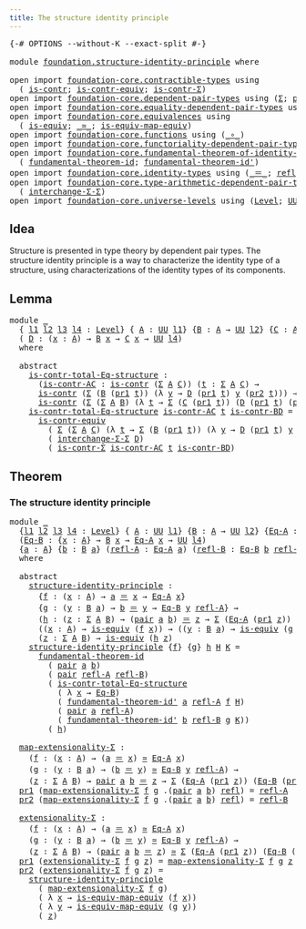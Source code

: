 ```yaml
---
title: The structure identity principle
---
```


<pre class="Agda"><a id="58" class="Symbol">{-#</a> <a id="62" class="Keyword">OPTIONS</a> <a id="70" class="Pragma">--without-K</a> <a id="82" class="Pragma">--exact-split</a> <a id="96" class="Symbol">#-}</a>

<a id="101" class="Keyword">module</a> <a id="108" href="foundation.structure-identity-principle.html" class="Module">foundation.structure-identity-principle</a> <a id="148" class="Keyword">where</a>

<a id="155" class="Keyword">open</a> <a id="160" class="Keyword">import</a> <a id="167" href="foundation-core.contractible-types.html" class="Module">foundation-core.contractible-types</a> <a id="202" class="Keyword">using</a>
  <a id="210" class="Symbol">(</a> <a id="212" href="foundation-core.contractible-types.html#1006" class="Function">is-contr</a><a id="220" class="Symbol">;</a> <a id="222" href="foundation-core.contractible-types.html#3304" class="Function">is-contr-equiv</a><a id="236" class="Symbol">;</a> <a id="238" href="foundation-core.contractible-types.html#6259" class="Function">is-contr-Σ</a><a id="248" class="Symbol">)</a>
<a id="250" class="Keyword">open</a> <a id="255" class="Keyword">import</a> <a id="262" href="foundation-core.dependent-pair-types.html" class="Module">foundation-core.dependent-pair-types</a> <a id="299" class="Keyword">using</a> <a id="305" class="Symbol">(</a><a id="306" href="foundation-core.dependent-pair-types.html#515" class="Record">Σ</a><a id="307" class="Symbol">;</a> <a id="309" href="foundation-core.dependent-pair-types.html#588" class="InductiveConstructor">pair</a><a id="313" class="Symbol">;</a> <a id="315" href="foundation-core.dependent-pair-types.html#605" class="Field">pr1</a><a id="318" class="Symbol">;</a> <a id="320" href="foundation-core.dependent-pair-types.html#617" class="Field">pr2</a><a id="323" class="Symbol">)</a>
<a id="325" class="Keyword">open</a> <a id="330" class="Keyword">import</a> <a id="337" href="foundation-core.equality-dependent-pair-types.html" class="Module">foundation-core.equality-dependent-pair-types</a> <a id="383" class="Keyword">using</a> <a id="389" class="Symbol">(</a><a id="390" href="foundation-core.equality-dependent-pair-types.html#1195" class="Function">pair-eq-Σ</a><a id="399" class="Symbol">)</a>
<a id="401" class="Keyword">open</a> <a id="406" class="Keyword">import</a> <a id="413" href="foundation-core.equivalences.html" class="Module">foundation-core.equivalences</a> <a id="442" class="Keyword">using</a>
  <a id="450" class="Symbol">(</a> <a id="452" href="foundation-core.equivalences.html#1556" class="Function">is-equiv</a><a id="460" class="Symbol">;</a> <a id="462" href="foundation-core.equivalences.html#1621" class="Function Operator">_≃_</a><a id="465" class="Symbol">;</a> <a id="467" href="foundation-core.equivalences.html#1876" class="Function">is-equiv-map-equiv</a><a id="485" class="Symbol">)</a>
<a id="487" class="Keyword">open</a> <a id="492" class="Keyword">import</a> <a id="499" href="foundation-core.functions.html" class="Module">foundation-core.functions</a> <a id="525" class="Keyword">using</a> <a id="531" class="Symbol">(</a><a id="532" href="foundation-core.functions.html#420" class="Function Operator">_∘_</a><a id="535" class="Symbol">)</a>
<a id="537" class="Keyword">open</a> <a id="542" class="Keyword">import</a> <a id="549" href="foundation-core.functoriality-dependent-pair-types.html" class="Module">foundation-core.functoriality-dependent-pair-types</a> <a id="600" class="Keyword">using</a> <a id="606" class="Symbol">(</a><a id="607" href="foundation-core.functoriality-dependent-pair-types.html#2447" class="Function">map-Σ</a><a id="612" class="Symbol">)</a>
<a id="614" class="Keyword">open</a> <a id="619" class="Keyword">import</a> <a id="626" href="foundation-core.fundamental-theorem-of-identity-types.html" class="Module">foundation-core.fundamental-theorem-of-identity-types</a> <a id="680" class="Keyword">using</a>
  <a id="688" class="Symbol">(</a> <a id="690" href="foundation-core.fundamental-theorem-of-identity-types.html#1904" class="Function">fundamental-theorem-id</a><a id="712" class="Symbol">;</a> <a id="714" href="foundation-core.fundamental-theorem-of-identity-types.html#2175" class="Function">fundamental-theorem-id&#39;</a><a id="737" class="Symbol">)</a>
<a id="739" class="Keyword">open</a> <a id="744" class="Keyword">import</a> <a id="751" href="foundation-core.identity-types.html" class="Module">foundation-core.identity-types</a> <a id="782" class="Keyword">using</a> <a id="788" class="Symbol">(</a><a id="789" href="foundation-core.identity-types.html#1865" class="Function Operator">_＝_</a><a id="792" class="Symbol">;</a> <a id="794" href="foundation-core.identity-types.html#1820" class="InductiveConstructor">refl</a><a id="798" class="Symbol">;</a> <a id="800" href="foundation-core.identity-types.html#5702" class="Function">tr</a><a id="802" class="Symbol">)</a>
<a id="804" class="Keyword">open</a> <a id="809" class="Keyword">import</a> <a id="816" href="foundation-core.type-arithmetic-dependent-pair-types.html" class="Module">foundation-core.type-arithmetic-dependent-pair-types</a> <a id="869" class="Keyword">using</a>
  <a id="877" class="Symbol">(</a> <a id="879" href="foundation-core.type-arithmetic-dependent-pair-types.html#8860" class="Function">interchange-Σ-Σ</a><a id="894" class="Symbol">)</a>
<a id="896" class="Keyword">open</a> <a id="901" class="Keyword">import</a> <a id="908" href="foundation-core.universe-levels.html" class="Module">foundation-core.universe-levels</a> <a id="940" class="Keyword">using</a> <a id="946" class="Symbol">(</a><a id="947" href="Agda.Primitive.html#597" class="Postulate">Level</a><a id="952" class="Symbol">;</a> <a id="954" href="foundation-core.universe-levels.html#235" class="Primitive">UU</a><a id="956" class="Symbol">)</a>
</pre>
## Idea

Structure is presented in type theory by dependent pair types. The structure identity principle is a way to characterize the identity type of a structure, using characterizations of the identity types of its components.

## Lemma

<pre class="Agda"><a id="1211" class="Keyword">module</a> <a id="1218" href="foundation.structure-identity-principle.html#1218" class="Module">_</a>
  <a id="1222" class="Symbol">{</a> <a id="1224" href="foundation.structure-identity-principle.html#1224" class="Bound">l1</a> <a id="1227" href="foundation.structure-identity-principle.html#1227" class="Bound">l2</a> <a id="1230" href="foundation.structure-identity-principle.html#1230" class="Bound">l3</a> <a id="1233" href="foundation.structure-identity-principle.html#1233" class="Bound">l4</a> <a id="1236" class="Symbol">:</a> <a id="1238" href="Agda.Primitive.html#597" class="Postulate">Level</a><a id="1243" class="Symbol">}</a> <a id="1245" class="Symbol">{</a> <a id="1247" href="foundation.structure-identity-principle.html#1247" class="Bound">A</a> <a id="1249" class="Symbol">:</a> <a id="1251" href="foundation-core.universe-levels.html#235" class="Primitive">UU</a> <a id="1254" href="foundation.structure-identity-principle.html#1224" class="Bound">l1</a><a id="1256" class="Symbol">}</a> <a id="1258" class="Symbol">{</a><a id="1259" href="foundation.structure-identity-principle.html#1259" class="Bound">B</a> <a id="1261" class="Symbol">:</a> <a id="1263" href="foundation.structure-identity-principle.html#1247" class="Bound">A</a> <a id="1265" class="Symbol">→</a> <a id="1267" href="foundation-core.universe-levels.html#235" class="Primitive">UU</a> <a id="1270" href="foundation.structure-identity-principle.html#1227" class="Bound">l2</a><a id="1272" class="Symbol">}</a> <a id="1274" class="Symbol">{</a><a id="1275" href="foundation.structure-identity-principle.html#1275" class="Bound">C</a> <a id="1277" class="Symbol">:</a> <a id="1279" href="foundation.structure-identity-principle.html#1247" class="Bound">A</a> <a id="1281" class="Symbol">→</a> <a id="1283" href="foundation-core.universe-levels.html#235" class="Primitive">UU</a> <a id="1286" href="foundation.structure-identity-principle.html#1230" class="Bound">l3</a><a id="1288" class="Symbol">}</a>
  <a id="1292" class="Symbol">(</a> <a id="1294" href="foundation.structure-identity-principle.html#1294" class="Bound">D</a> <a id="1296" class="Symbol">:</a> <a id="1298" class="Symbol">(</a><a id="1299" href="foundation.structure-identity-principle.html#1299" class="Bound">x</a> <a id="1301" class="Symbol">:</a> <a id="1303" href="foundation.structure-identity-principle.html#1247" class="Bound">A</a><a id="1304" class="Symbol">)</a> <a id="1306" class="Symbol">→</a> <a id="1308" href="foundation.structure-identity-principle.html#1259" class="Bound">B</a> <a id="1310" href="foundation.structure-identity-principle.html#1299" class="Bound">x</a> <a id="1312" class="Symbol">→</a> <a id="1314" href="foundation.structure-identity-principle.html#1275" class="Bound">C</a> <a id="1316" href="foundation.structure-identity-principle.html#1299" class="Bound">x</a> <a id="1318" class="Symbol">→</a> <a id="1320" href="foundation-core.universe-levels.html#235" class="Primitive">UU</a> <a id="1323" href="foundation.structure-identity-principle.html#1233" class="Bound">l4</a><a id="1325" class="Symbol">)</a>
  <a id="1329" class="Keyword">where</a>
    
  <a id="1342" class="Keyword">abstract</a>
    <a id="1355" href="foundation.structure-identity-principle.html#1355" class="Function">is-contr-total-Eq-structure</a> <a id="1383" class="Symbol">:</a>
      <a id="1391" class="Symbol">(</a><a id="1392" href="foundation.structure-identity-principle.html#1392" class="Bound">is-contr-AC</a> <a id="1404" class="Symbol">:</a> <a id="1406" href="foundation-core.contractible-types.html#1006" class="Function">is-contr</a> <a id="1415" class="Symbol">(</a><a id="1416" href="foundation-core.dependent-pair-types.html#515" class="Record">Σ</a> <a id="1418" href="foundation.structure-identity-principle.html#1247" class="Bound">A</a> <a id="1420" href="foundation.structure-identity-principle.html#1275" class="Bound">C</a><a id="1421" class="Symbol">))</a> <a id="1424" class="Symbol">(</a><a id="1425" href="foundation.structure-identity-principle.html#1425" class="Bound">t</a> <a id="1427" class="Symbol">:</a> <a id="1429" href="foundation-core.dependent-pair-types.html#515" class="Record">Σ</a> <a id="1431" href="foundation.structure-identity-principle.html#1247" class="Bound">A</a> <a id="1433" href="foundation.structure-identity-principle.html#1275" class="Bound">C</a><a id="1434" class="Symbol">)</a> <a id="1436" class="Symbol">→</a>
      <a id="1444" href="foundation-core.contractible-types.html#1006" class="Function">is-contr</a> <a id="1453" class="Symbol">(</a><a id="1454" href="foundation-core.dependent-pair-types.html#515" class="Record">Σ</a> <a id="1456" class="Symbol">(</a><a id="1457" href="foundation.structure-identity-principle.html#1259" class="Bound">B</a> <a id="1459" class="Symbol">(</a><a id="1460" href="foundation-core.dependent-pair-types.html#605" class="Field">pr1</a> <a id="1464" href="foundation.structure-identity-principle.html#1425" class="Bound">t</a><a id="1465" class="Symbol">))</a> <a id="1468" class="Symbol">(λ</a> <a id="1471" href="foundation.structure-identity-principle.html#1471" class="Bound">y</a> <a id="1473" class="Symbol">→</a> <a id="1475" href="foundation.structure-identity-principle.html#1294" class="Bound">D</a> <a id="1477" class="Symbol">(</a><a id="1478" href="foundation-core.dependent-pair-types.html#605" class="Field">pr1</a> <a id="1482" href="foundation.structure-identity-principle.html#1425" class="Bound">t</a><a id="1483" class="Symbol">)</a> <a id="1485" href="foundation.structure-identity-principle.html#1471" class="Bound">y</a> <a id="1487" class="Symbol">(</a><a id="1488" href="foundation-core.dependent-pair-types.html#617" class="Field">pr2</a> <a id="1492" href="foundation.structure-identity-principle.html#1425" class="Bound">t</a><a id="1493" class="Symbol">)))</a> <a id="1497" class="Symbol">→</a>
      <a id="1505" href="foundation-core.contractible-types.html#1006" class="Function">is-contr</a> <a id="1514" class="Symbol">(</a><a id="1515" href="foundation-core.dependent-pair-types.html#515" class="Record">Σ</a> <a id="1517" class="Symbol">(</a><a id="1518" href="foundation-core.dependent-pair-types.html#515" class="Record">Σ</a> <a id="1520" href="foundation.structure-identity-principle.html#1247" class="Bound">A</a> <a id="1522" href="foundation.structure-identity-principle.html#1259" class="Bound">B</a><a id="1523" class="Symbol">)</a> <a id="1525" class="Symbol">(λ</a> <a id="1528" href="foundation.structure-identity-principle.html#1528" class="Bound">t</a> <a id="1530" class="Symbol">→</a> <a id="1532" href="foundation-core.dependent-pair-types.html#515" class="Record">Σ</a> <a id="1534" class="Symbol">(</a><a id="1535" href="foundation.structure-identity-principle.html#1275" class="Bound">C</a> <a id="1537" class="Symbol">(</a><a id="1538" href="foundation-core.dependent-pair-types.html#605" class="Field">pr1</a> <a id="1542" href="foundation.structure-identity-principle.html#1528" class="Bound">t</a><a id="1543" class="Symbol">))</a> <a id="1546" class="Symbol">(</a><a id="1547" href="foundation.structure-identity-principle.html#1294" class="Bound">D</a> <a id="1549" class="Symbol">(</a><a id="1550" href="foundation-core.dependent-pair-types.html#605" class="Field">pr1</a> <a id="1554" href="foundation.structure-identity-principle.html#1528" class="Bound">t</a><a id="1555" class="Symbol">)</a> <a id="1557" class="Symbol">(</a><a id="1558" href="foundation-core.dependent-pair-types.html#617" class="Field">pr2</a> <a id="1562" href="foundation.structure-identity-principle.html#1528" class="Bound">t</a><a id="1563" class="Symbol">))))</a>
    <a id="1572" href="foundation.structure-identity-principle.html#1355" class="Function">is-contr-total-Eq-structure</a> <a id="1600" href="foundation.structure-identity-principle.html#1600" class="Bound">is-contr-AC</a> <a id="1612" href="foundation.structure-identity-principle.html#1612" class="Bound">t</a> <a id="1614" href="foundation.structure-identity-principle.html#1614" class="Bound">is-contr-BD</a> <a id="1626" class="Symbol">=</a>
      <a id="1634" href="foundation-core.contractible-types.html#3304" class="Function">is-contr-equiv</a>
        <a id="1657" class="Symbol">(</a> <a id="1659" href="foundation-core.dependent-pair-types.html#515" class="Record">Σ</a> <a id="1661" class="Symbol">(</a><a id="1662" href="foundation-core.dependent-pair-types.html#515" class="Record">Σ</a> <a id="1664" href="foundation.structure-identity-principle.html#1247" class="Bound">A</a> <a id="1666" href="foundation.structure-identity-principle.html#1275" class="Bound">C</a><a id="1667" class="Symbol">)</a> <a id="1669" class="Symbol">(λ</a> <a id="1672" href="foundation.structure-identity-principle.html#1672" class="Bound">t</a> <a id="1674" class="Symbol">→</a> <a id="1676" href="foundation-core.dependent-pair-types.html#515" class="Record">Σ</a> <a id="1678" class="Symbol">(</a><a id="1679" href="foundation.structure-identity-principle.html#1259" class="Bound">B</a> <a id="1681" class="Symbol">(</a><a id="1682" href="foundation-core.dependent-pair-types.html#605" class="Field">pr1</a> <a id="1686" href="foundation.structure-identity-principle.html#1672" class="Bound">t</a><a id="1687" class="Symbol">))</a> <a id="1690" class="Symbol">(λ</a> <a id="1693" href="foundation.structure-identity-principle.html#1693" class="Bound">y</a> <a id="1695" class="Symbol">→</a> <a id="1697" href="foundation.structure-identity-principle.html#1294" class="Bound">D</a> <a id="1699" class="Symbol">(</a><a id="1700" href="foundation-core.dependent-pair-types.html#605" class="Field">pr1</a> <a id="1704" href="foundation.structure-identity-principle.html#1672" class="Bound">t</a><a id="1705" class="Symbol">)</a> <a id="1707" href="foundation.structure-identity-principle.html#1693" class="Bound">y</a> <a id="1709" class="Symbol">(</a><a id="1710" href="foundation-core.dependent-pair-types.html#617" class="Field">pr2</a> <a id="1714" href="foundation.structure-identity-principle.html#1672" class="Bound">t</a><a id="1715" class="Symbol">))))</a>
        <a id="1728" class="Symbol">(</a> <a id="1730" href="foundation-core.type-arithmetic-dependent-pair-types.html#8860" class="Function">interchange-Σ-Σ</a> <a id="1746" href="foundation.structure-identity-principle.html#1294" class="Bound">D</a><a id="1747" class="Symbol">)</a>
        <a id="1757" class="Symbol">(</a> <a id="1759" href="foundation-core.contractible-types.html#6259" class="Function">is-contr-Σ</a> <a id="1770" href="foundation.structure-identity-principle.html#1600" class="Bound">is-contr-AC</a> <a id="1782" href="foundation.structure-identity-principle.html#1612" class="Bound">t</a> <a id="1784" href="foundation.structure-identity-principle.html#1614" class="Bound">is-contr-BD</a><a id="1795" class="Symbol">)</a>
</pre>
## Theorem

### The structure identity principle

<pre class="Agda"><a id="1860" class="Keyword">module</a> <a id="1867" href="foundation.structure-identity-principle.html#1867" class="Module">_</a>
  <a id="1871" class="Symbol">{</a><a id="1872" href="foundation.structure-identity-principle.html#1872" class="Bound">l1</a> <a id="1875" href="foundation.structure-identity-principle.html#1875" class="Bound">l2</a> <a id="1878" href="foundation.structure-identity-principle.html#1878" class="Bound">l3</a> <a id="1881" href="foundation.structure-identity-principle.html#1881" class="Bound">l4</a> <a id="1884" class="Symbol">:</a> <a id="1886" href="Agda.Primitive.html#597" class="Postulate">Level</a><a id="1891" class="Symbol">}</a> <a id="1893" class="Symbol">{</a> <a id="1895" href="foundation.structure-identity-principle.html#1895" class="Bound">A</a> <a id="1897" class="Symbol">:</a> <a id="1899" href="foundation-core.universe-levels.html#235" class="Primitive">UU</a> <a id="1902" href="foundation.structure-identity-principle.html#1872" class="Bound">l1</a><a id="1904" class="Symbol">}</a> <a id="1906" class="Symbol">{</a><a id="1907" href="foundation.structure-identity-principle.html#1907" class="Bound">B</a> <a id="1909" class="Symbol">:</a> <a id="1911" href="foundation.structure-identity-principle.html#1895" class="Bound">A</a> <a id="1913" class="Symbol">→</a> <a id="1915" href="foundation-core.universe-levels.html#235" class="Primitive">UU</a> <a id="1918" href="foundation.structure-identity-principle.html#1875" class="Bound">l2</a><a id="1920" class="Symbol">}</a> <a id="1922" class="Symbol">{</a><a id="1923" href="foundation.structure-identity-principle.html#1923" class="Bound">Eq-A</a> <a id="1928" class="Symbol">:</a> <a id="1930" href="foundation.structure-identity-principle.html#1895" class="Bound">A</a> <a id="1932" class="Symbol">→</a> <a id="1934" href="foundation-core.universe-levels.html#235" class="Primitive">UU</a> <a id="1937" href="foundation.structure-identity-principle.html#1878" class="Bound">l3</a><a id="1939" class="Symbol">}</a>
  <a id="1943" class="Symbol">(</a><a id="1944" href="foundation.structure-identity-principle.html#1944" class="Bound">Eq-B</a> <a id="1949" class="Symbol">:</a> <a id="1951" class="Symbol">{</a><a id="1952" href="foundation.structure-identity-principle.html#1952" class="Bound">x</a> <a id="1954" class="Symbol">:</a> <a id="1956" href="foundation.structure-identity-principle.html#1895" class="Bound">A</a><a id="1957" class="Symbol">}</a> <a id="1959" class="Symbol">→</a> <a id="1961" href="foundation.structure-identity-principle.html#1907" class="Bound">B</a> <a id="1963" href="foundation.structure-identity-principle.html#1952" class="Bound">x</a> <a id="1965" class="Symbol">→</a> <a id="1967" href="foundation.structure-identity-principle.html#1923" class="Bound">Eq-A</a> <a id="1972" href="foundation.structure-identity-principle.html#1952" class="Bound">x</a> <a id="1974" class="Symbol">→</a> <a id="1976" href="foundation-core.universe-levels.html#235" class="Primitive">UU</a> <a id="1979" href="foundation.structure-identity-principle.html#1881" class="Bound">l4</a><a id="1981" class="Symbol">)</a>
  <a id="1985" class="Symbol">{</a><a id="1986" href="foundation.structure-identity-principle.html#1986" class="Bound">a</a> <a id="1988" class="Symbol">:</a> <a id="1990" href="foundation.structure-identity-principle.html#1895" class="Bound">A</a><a id="1991" class="Symbol">}</a> <a id="1993" class="Symbol">{</a><a id="1994" href="foundation.structure-identity-principle.html#1994" class="Bound">b</a> <a id="1996" class="Symbol">:</a> <a id="1998" href="foundation.structure-identity-principle.html#1907" class="Bound">B</a> <a id="2000" href="foundation.structure-identity-principle.html#1986" class="Bound">a</a><a id="2001" class="Symbol">}</a> <a id="2003" class="Symbol">(</a><a id="2004" href="foundation.structure-identity-principle.html#2004" class="Bound">refl-A</a> <a id="2011" class="Symbol">:</a> <a id="2013" href="foundation.structure-identity-principle.html#1923" class="Bound">Eq-A</a> <a id="2018" href="foundation.structure-identity-principle.html#1986" class="Bound">a</a><a id="2019" class="Symbol">)</a> <a id="2021" class="Symbol">(</a><a id="2022" href="foundation.structure-identity-principle.html#2022" class="Bound">refl-B</a> <a id="2029" class="Symbol">:</a> <a id="2031" href="foundation.structure-identity-principle.html#1944" class="Bound">Eq-B</a> <a id="2036" href="foundation.structure-identity-principle.html#1994" class="Bound">b</a> <a id="2038" href="foundation.structure-identity-principle.html#2004" class="Bound">refl-A</a><a id="2044" class="Symbol">)</a>
  <a id="2048" class="Keyword">where</a>

  <a id="2057" class="Keyword">abstract</a>
    <a id="2070" href="foundation.structure-identity-principle.html#2070" class="Function">structure-identity-principle</a> <a id="2099" class="Symbol">:</a>
      <a id="2107" class="Symbol">{</a><a id="2108" href="foundation.structure-identity-principle.html#2108" class="Bound">f</a> <a id="2110" class="Symbol">:</a> <a id="2112" class="Symbol">(</a><a id="2113" href="foundation.structure-identity-principle.html#2113" class="Bound">x</a> <a id="2115" class="Symbol">:</a> <a id="2117" href="foundation.structure-identity-principle.html#1895" class="Bound">A</a><a id="2118" class="Symbol">)</a> <a id="2120" class="Symbol">→</a> <a id="2122" href="foundation.structure-identity-principle.html#1986" class="Bound">a</a> <a id="2124" href="foundation-core.identity-types.html#1865" class="Function Operator">＝</a> <a id="2126" href="foundation.structure-identity-principle.html#2113" class="Bound">x</a> <a id="2128" class="Symbol">→</a> <a id="2130" href="foundation.structure-identity-principle.html#1923" class="Bound">Eq-A</a> <a id="2135" href="foundation.structure-identity-principle.html#2113" class="Bound">x</a><a id="2136" class="Symbol">}</a>
      <a id="2144" class="Symbol">{</a><a id="2145" href="foundation.structure-identity-principle.html#2145" class="Bound">g</a> <a id="2147" class="Symbol">:</a> <a id="2149" class="Symbol">(</a><a id="2150" href="foundation.structure-identity-principle.html#2150" class="Bound">y</a> <a id="2152" class="Symbol">:</a> <a id="2154" href="foundation.structure-identity-principle.html#1907" class="Bound">B</a> <a id="2156" href="foundation.structure-identity-principle.html#1986" class="Bound">a</a><a id="2157" class="Symbol">)</a> <a id="2159" class="Symbol">→</a> <a id="2161" href="foundation.structure-identity-principle.html#1994" class="Bound">b</a> <a id="2163" href="foundation-core.identity-types.html#1865" class="Function Operator">＝</a> <a id="2165" href="foundation.structure-identity-principle.html#2150" class="Bound">y</a> <a id="2167" class="Symbol">→</a> <a id="2169" href="foundation.structure-identity-principle.html#1944" class="Bound">Eq-B</a> <a id="2174" href="foundation.structure-identity-principle.html#2150" class="Bound">y</a> <a id="2176" href="foundation.structure-identity-principle.html#2004" class="Bound">refl-A</a><a id="2182" class="Symbol">}</a> <a id="2184" class="Symbol">→</a>
      <a id="2192" class="Symbol">(</a><a id="2193" href="foundation.structure-identity-principle.html#2193" class="Bound">h</a> <a id="2195" class="Symbol">:</a> <a id="2197" class="Symbol">(</a><a id="2198" href="foundation.structure-identity-principle.html#2198" class="Bound">z</a> <a id="2200" class="Symbol">:</a> <a id="2202" href="foundation-core.dependent-pair-types.html#515" class="Record">Σ</a> <a id="2204" href="foundation.structure-identity-principle.html#1895" class="Bound">A</a> <a id="2206" href="foundation.structure-identity-principle.html#1907" class="Bound">B</a><a id="2207" class="Symbol">)</a> <a id="2209" class="Symbol">→</a> <a id="2211" class="Symbol">(</a><a id="2212" href="foundation-core.dependent-pair-types.html#588" class="InductiveConstructor">pair</a> <a id="2217" href="foundation.structure-identity-principle.html#1986" class="Bound">a</a> <a id="2219" href="foundation.structure-identity-principle.html#1994" class="Bound">b</a><a id="2220" class="Symbol">)</a> <a id="2222" href="foundation-core.identity-types.html#1865" class="Function Operator">＝</a> <a id="2224" href="foundation.structure-identity-principle.html#2198" class="Bound">z</a> <a id="2226" class="Symbol">→</a> <a id="2228" href="foundation-core.dependent-pair-types.html#515" class="Record">Σ</a> <a id="2230" class="Symbol">(</a><a id="2231" href="foundation.structure-identity-principle.html#1923" class="Bound">Eq-A</a> <a id="2236" class="Symbol">(</a><a id="2237" href="foundation-core.dependent-pair-types.html#605" class="Field">pr1</a> <a id="2241" href="foundation.structure-identity-principle.html#2198" class="Bound">z</a><a id="2242" class="Symbol">))</a> <a id="2245" class="Symbol">(</a><a id="2246" href="foundation.structure-identity-principle.html#1944" class="Bound">Eq-B</a> <a id="2251" class="Symbol">(</a><a id="2252" href="foundation-core.dependent-pair-types.html#617" class="Field">pr2</a> <a id="2256" href="foundation.structure-identity-principle.html#2198" class="Bound">z</a><a id="2257" class="Symbol">)))</a> <a id="2261" class="Symbol">→</a>
      <a id="2269" class="Symbol">((</a><a id="2271" href="foundation.structure-identity-principle.html#2271" class="Bound">x</a> <a id="2273" class="Symbol">:</a> <a id="2275" href="foundation.structure-identity-principle.html#1895" class="Bound">A</a><a id="2276" class="Symbol">)</a> <a id="2278" class="Symbol">→</a> <a id="2280" href="foundation-core.equivalences.html#1556" class="Function">is-equiv</a> <a id="2289" class="Symbol">(</a><a id="2290" href="foundation.structure-identity-principle.html#2108" class="Bound">f</a> <a id="2292" href="foundation.structure-identity-principle.html#2271" class="Bound">x</a><a id="2293" class="Symbol">))</a> <a id="2296" class="Symbol">→</a> <a id="2298" class="Symbol">((</a><a id="2300" href="foundation.structure-identity-principle.html#2300" class="Bound">y</a> <a id="2302" class="Symbol">:</a> <a id="2304" href="foundation.structure-identity-principle.html#1907" class="Bound">B</a> <a id="2306" href="foundation.structure-identity-principle.html#1986" class="Bound">a</a><a id="2307" class="Symbol">)</a> <a id="2309" class="Symbol">→</a> <a id="2311" href="foundation-core.equivalences.html#1556" class="Function">is-equiv</a> <a id="2320" class="Symbol">(</a><a id="2321" href="foundation.structure-identity-principle.html#2145" class="Bound">g</a> <a id="2323" href="foundation.structure-identity-principle.html#2300" class="Bound">y</a><a id="2324" class="Symbol">))</a> <a id="2327" class="Symbol">→</a>
      <a id="2335" class="Symbol">(</a><a id="2336" href="foundation.structure-identity-principle.html#2336" class="Bound">z</a> <a id="2338" class="Symbol">:</a> <a id="2340" href="foundation-core.dependent-pair-types.html#515" class="Record">Σ</a> <a id="2342" href="foundation.structure-identity-principle.html#1895" class="Bound">A</a> <a id="2344" href="foundation.structure-identity-principle.html#1907" class="Bound">B</a><a id="2345" class="Symbol">)</a> <a id="2347" class="Symbol">→</a> <a id="2349" href="foundation-core.equivalences.html#1556" class="Function">is-equiv</a> <a id="2358" class="Symbol">(</a><a id="2359" href="foundation.structure-identity-principle.html#2193" class="Bound">h</a> <a id="2361" href="foundation.structure-identity-principle.html#2336" class="Bound">z</a><a id="2362" class="Symbol">)</a>
    <a id="2368" href="foundation.structure-identity-principle.html#2070" class="Function">structure-identity-principle</a> <a id="2397" class="Symbol">{</a><a id="2398" href="foundation.structure-identity-principle.html#2398" class="Bound">f</a><a id="2399" class="Symbol">}</a> <a id="2401" class="Symbol">{</a><a id="2402" href="foundation.structure-identity-principle.html#2402" class="Bound">g</a><a id="2403" class="Symbol">}</a> <a id="2405" href="foundation.structure-identity-principle.html#2405" class="Bound">h</a> <a id="2407" href="foundation.structure-identity-principle.html#2407" class="Bound">H</a> <a id="2409" href="foundation.structure-identity-principle.html#2409" class="Bound">K</a> <a id="2411" class="Symbol">=</a>
      <a id="2419" href="foundation-core.fundamental-theorem-of-identity-types.html#1904" class="Function">fundamental-theorem-id</a>
        <a id="2450" class="Symbol">(</a> <a id="2452" href="foundation-core.dependent-pair-types.html#588" class="InductiveConstructor">pair</a> <a id="2457" href="foundation.structure-identity-principle.html#1986" class="Bound">a</a> <a id="2459" href="foundation.structure-identity-principle.html#1994" class="Bound">b</a><a id="2460" class="Symbol">)</a>
        <a id="2470" class="Symbol">(</a> <a id="2472" href="foundation-core.dependent-pair-types.html#588" class="InductiveConstructor">pair</a> <a id="2477" href="foundation.structure-identity-principle.html#2004" class="Bound">refl-A</a> <a id="2484" href="foundation.structure-identity-principle.html#2022" class="Bound">refl-B</a><a id="2490" class="Symbol">)</a>
        <a id="2500" class="Symbol">(</a> <a id="2502" href="foundation.structure-identity-principle.html#1355" class="Function">is-contr-total-Eq-structure</a>
          <a id="2540" class="Symbol">(</a> <a id="2542" class="Symbol">λ</a> <a id="2544" href="foundation.structure-identity-principle.html#2544" class="Bound">x</a> <a id="2546" class="Symbol">→</a> <a id="2548" href="foundation.structure-identity-principle.html#1944" class="Bound">Eq-B</a><a id="2552" class="Symbol">)</a>
          <a id="2564" class="Symbol">(</a> <a id="2566" href="foundation-core.fundamental-theorem-of-identity-types.html#2175" class="Function">fundamental-theorem-id&#39;</a> <a id="2590" href="foundation.structure-identity-principle.html#1986" class="Bound">a</a> <a id="2592" href="foundation.structure-identity-principle.html#2004" class="Bound">refl-A</a> <a id="2599" href="foundation.structure-identity-principle.html#2398" class="Bound">f</a> <a id="2601" href="foundation.structure-identity-principle.html#2407" class="Bound">H</a><a id="2602" class="Symbol">)</a>
          <a id="2614" class="Symbol">(</a> <a id="2616" href="foundation-core.dependent-pair-types.html#588" class="InductiveConstructor">pair</a> <a id="2621" href="foundation.structure-identity-principle.html#1986" class="Bound">a</a> <a id="2623" href="foundation.structure-identity-principle.html#2004" class="Bound">refl-A</a><a id="2629" class="Symbol">)</a>
          <a id="2641" class="Symbol">(</a> <a id="2643" href="foundation-core.fundamental-theorem-of-identity-types.html#2175" class="Function">fundamental-theorem-id&#39;</a> <a id="2667" href="foundation.structure-identity-principle.html#1994" class="Bound">b</a> <a id="2669" href="foundation.structure-identity-principle.html#2022" class="Bound">refl-B</a> <a id="2676" href="foundation.structure-identity-principle.html#2402" class="Bound">g</a> <a id="2678" href="foundation.structure-identity-principle.html#2409" class="Bound">K</a><a id="2679" class="Symbol">))</a>
        <a id="2690" class="Symbol">(</a> <a id="2692" href="foundation.structure-identity-principle.html#2405" class="Bound">h</a><a id="2693" class="Symbol">)</a>

  <a id="2698" href="foundation.structure-identity-principle.html#2698" class="Function">map-extensionality-Σ</a> <a id="2719" class="Symbol">:</a>
    <a id="2725" class="Symbol">(</a><a id="2726" href="foundation.structure-identity-principle.html#2726" class="Bound">f</a> <a id="2728" class="Symbol">:</a> <a id="2730" class="Symbol">(</a><a id="2731" href="foundation.structure-identity-principle.html#2731" class="Bound">x</a> <a id="2733" class="Symbol">:</a> <a id="2735" href="foundation.structure-identity-principle.html#1895" class="Bound">A</a><a id="2736" class="Symbol">)</a> <a id="2738" class="Symbol">→</a> <a id="2740" class="Symbol">(</a><a id="2741" href="foundation.structure-identity-principle.html#1986" class="Bound">a</a> <a id="2743" href="foundation-core.identity-types.html#1865" class="Function Operator">＝</a> <a id="2745" href="foundation.structure-identity-principle.html#2731" class="Bound">x</a><a id="2746" class="Symbol">)</a> <a id="2748" href="foundation-core.equivalences.html#1621" class="Function Operator">≃</a> <a id="2750" href="foundation.structure-identity-principle.html#1923" class="Bound">Eq-A</a> <a id="2755" href="foundation.structure-identity-principle.html#2731" class="Bound">x</a><a id="2756" class="Symbol">)</a>
    <a id="2762" class="Symbol">(</a><a id="2763" href="foundation.structure-identity-principle.html#2763" class="Bound">g</a> <a id="2765" class="Symbol">:</a> <a id="2767" class="Symbol">(</a><a id="2768" href="foundation.structure-identity-principle.html#2768" class="Bound">y</a> <a id="2770" class="Symbol">:</a> <a id="2772" href="foundation.structure-identity-principle.html#1907" class="Bound">B</a> <a id="2774" href="foundation.structure-identity-principle.html#1986" class="Bound">a</a><a id="2775" class="Symbol">)</a> <a id="2777" class="Symbol">→</a> <a id="2779" class="Symbol">(</a><a id="2780" href="foundation.structure-identity-principle.html#1994" class="Bound">b</a> <a id="2782" href="foundation-core.identity-types.html#1865" class="Function Operator">＝</a> <a id="2784" href="foundation.structure-identity-principle.html#2768" class="Bound">y</a><a id="2785" class="Symbol">)</a> <a id="2787" href="foundation-core.equivalences.html#1621" class="Function Operator">≃</a> <a id="2789" href="foundation.structure-identity-principle.html#1944" class="Bound">Eq-B</a> <a id="2794" href="foundation.structure-identity-principle.html#2768" class="Bound">y</a> <a id="2796" href="foundation.structure-identity-principle.html#2004" class="Bound">refl-A</a><a id="2802" class="Symbol">)</a> <a id="2804" class="Symbol">→</a>
    <a id="2810" class="Symbol">(</a><a id="2811" href="foundation.structure-identity-principle.html#2811" class="Bound">z</a> <a id="2813" class="Symbol">:</a> <a id="2815" href="foundation-core.dependent-pair-types.html#515" class="Record">Σ</a> <a id="2817" href="foundation.structure-identity-principle.html#1895" class="Bound">A</a> <a id="2819" href="foundation.structure-identity-principle.html#1907" class="Bound">B</a><a id="2820" class="Symbol">)</a> <a id="2822" class="Symbol">→</a> <a id="2824" href="foundation-core.dependent-pair-types.html#588" class="InductiveConstructor">pair</a> <a id="2829" href="foundation.structure-identity-principle.html#1986" class="Bound">a</a> <a id="2831" href="foundation.structure-identity-principle.html#1994" class="Bound">b</a> <a id="2833" href="foundation-core.identity-types.html#1865" class="Function Operator">＝</a> <a id="2835" href="foundation.structure-identity-principle.html#2811" class="Bound">z</a> <a id="2837" class="Symbol">→</a> <a id="2839" href="foundation-core.dependent-pair-types.html#515" class="Record">Σ</a> <a id="2841" class="Symbol">(</a><a id="2842" href="foundation.structure-identity-principle.html#1923" class="Bound">Eq-A</a> <a id="2847" class="Symbol">(</a><a id="2848" href="foundation-core.dependent-pair-types.html#605" class="Field">pr1</a> <a id="2852" href="foundation.structure-identity-principle.html#2811" class="Bound">z</a><a id="2853" class="Symbol">))</a> <a id="2856" class="Symbol">(</a><a id="2857" href="foundation.structure-identity-principle.html#1944" class="Bound">Eq-B</a> <a id="2862" class="Symbol">(</a><a id="2863" href="foundation-core.dependent-pair-types.html#617" class="Field">pr2</a> <a id="2867" href="foundation.structure-identity-principle.html#2811" class="Bound">z</a><a id="2868" class="Symbol">))</a>
  <a id="2873" href="foundation-core.dependent-pair-types.html#605" class="Field">pr1</a> <a id="2877" class="Symbol">(</a><a id="2878" href="foundation.structure-identity-principle.html#2698" class="Function">map-extensionality-Σ</a> <a id="2899" href="foundation.structure-identity-principle.html#2899" class="Bound">f</a> <a id="2901" href="foundation.structure-identity-principle.html#2901" class="Bound">g</a> <a id="2903" class="DottedPattern Symbol">.(</a><a id="2905" href="foundation-core.dependent-pair-types.html#588" class="DottedPattern InductiveConstructor">pair</a> <a id="2910" href="foundation.structure-identity-principle.html#1986" class="DottedPattern Bound">a</a> <a id="2912" href="foundation.structure-identity-principle.html#1994" class="DottedPattern Bound">b</a><a id="2913" class="DottedPattern Symbol">)</a> <a id="2915" href="foundation-core.identity-types.html#1820" class="InductiveConstructor">refl</a><a id="2919" class="Symbol">)</a> <a id="2921" class="Symbol">=</a> <a id="2923" href="foundation.structure-identity-principle.html#2004" class="Bound">refl-A</a>
  <a id="2932" href="foundation-core.dependent-pair-types.html#617" class="Field">pr2</a> <a id="2936" class="Symbol">(</a><a id="2937" href="foundation.structure-identity-principle.html#2698" class="Function">map-extensionality-Σ</a> <a id="2958" href="foundation.structure-identity-principle.html#2958" class="Bound">f</a> <a id="2960" href="foundation.structure-identity-principle.html#2960" class="Bound">g</a> <a id="2962" class="DottedPattern Symbol">.(</a><a id="2964" href="foundation-core.dependent-pair-types.html#588" class="DottedPattern InductiveConstructor">pair</a> <a id="2969" href="foundation.structure-identity-principle.html#1986" class="DottedPattern Bound">a</a> <a id="2971" href="foundation.structure-identity-principle.html#1994" class="DottedPattern Bound">b</a><a id="2972" class="DottedPattern Symbol">)</a> <a id="2974" href="foundation-core.identity-types.html#1820" class="InductiveConstructor">refl</a><a id="2978" class="Symbol">)</a> <a id="2980" class="Symbol">=</a> <a id="2982" href="foundation.structure-identity-principle.html#2022" class="Bound">refl-B</a>
  
  <a id="2994" href="foundation.structure-identity-principle.html#2994" class="Function">extensionality-Σ</a> <a id="3011" class="Symbol">:</a>
    <a id="3017" class="Symbol">(</a><a id="3018" href="foundation.structure-identity-principle.html#3018" class="Bound">f</a> <a id="3020" class="Symbol">:</a> <a id="3022" class="Symbol">(</a><a id="3023" href="foundation.structure-identity-principle.html#3023" class="Bound">x</a> <a id="3025" class="Symbol">:</a> <a id="3027" href="foundation.structure-identity-principle.html#1895" class="Bound">A</a><a id="3028" class="Symbol">)</a> <a id="3030" class="Symbol">→</a> <a id="3032" class="Symbol">(</a><a id="3033" href="foundation.structure-identity-principle.html#1986" class="Bound">a</a> <a id="3035" href="foundation-core.identity-types.html#1865" class="Function Operator">＝</a> <a id="3037" href="foundation.structure-identity-principle.html#3023" class="Bound">x</a><a id="3038" class="Symbol">)</a> <a id="3040" href="foundation-core.equivalences.html#1621" class="Function Operator">≃</a> <a id="3042" href="foundation.structure-identity-principle.html#1923" class="Bound">Eq-A</a> <a id="3047" href="foundation.structure-identity-principle.html#3023" class="Bound">x</a><a id="3048" class="Symbol">)</a>
    <a id="3054" class="Symbol">(</a><a id="3055" href="foundation.structure-identity-principle.html#3055" class="Bound">g</a> <a id="3057" class="Symbol">:</a> <a id="3059" class="Symbol">(</a><a id="3060" href="foundation.structure-identity-principle.html#3060" class="Bound">y</a> <a id="3062" class="Symbol">:</a> <a id="3064" href="foundation.structure-identity-principle.html#1907" class="Bound">B</a> <a id="3066" href="foundation.structure-identity-principle.html#1986" class="Bound">a</a><a id="3067" class="Symbol">)</a> <a id="3069" class="Symbol">→</a> <a id="3071" class="Symbol">(</a><a id="3072" href="foundation.structure-identity-principle.html#1994" class="Bound">b</a> <a id="3074" href="foundation-core.identity-types.html#1865" class="Function Operator">＝</a> <a id="3076" href="foundation.structure-identity-principle.html#3060" class="Bound">y</a><a id="3077" class="Symbol">)</a> <a id="3079" href="foundation-core.equivalences.html#1621" class="Function Operator">≃</a> <a id="3081" href="foundation.structure-identity-principle.html#1944" class="Bound">Eq-B</a> <a id="3086" href="foundation.structure-identity-principle.html#3060" class="Bound">y</a> <a id="3088" href="foundation.structure-identity-principle.html#2004" class="Bound">refl-A</a><a id="3094" class="Symbol">)</a> <a id="3096" class="Symbol">→</a>
    <a id="3102" class="Symbol">(</a><a id="3103" href="foundation.structure-identity-principle.html#3103" class="Bound">z</a> <a id="3105" class="Symbol">:</a> <a id="3107" href="foundation-core.dependent-pair-types.html#515" class="Record">Σ</a> <a id="3109" href="foundation.structure-identity-principle.html#1895" class="Bound">A</a> <a id="3111" href="foundation.structure-identity-principle.html#1907" class="Bound">B</a><a id="3112" class="Symbol">)</a> <a id="3114" class="Symbol">→</a> <a id="3116" class="Symbol">(</a><a id="3117" href="foundation-core.dependent-pair-types.html#588" class="InductiveConstructor">pair</a> <a id="3122" href="foundation.structure-identity-principle.html#1986" class="Bound">a</a> <a id="3124" href="foundation.structure-identity-principle.html#1994" class="Bound">b</a> <a id="3126" href="foundation-core.identity-types.html#1865" class="Function Operator">＝</a> <a id="3128" href="foundation.structure-identity-principle.html#3103" class="Bound">z</a><a id="3129" class="Symbol">)</a> <a id="3131" href="foundation-core.equivalences.html#1621" class="Function Operator">≃</a> <a id="3133" href="foundation-core.dependent-pair-types.html#515" class="Record">Σ</a> <a id="3135" class="Symbol">(</a><a id="3136" href="foundation.structure-identity-principle.html#1923" class="Bound">Eq-A</a> <a id="3141" class="Symbol">(</a><a id="3142" href="foundation-core.dependent-pair-types.html#605" class="Field">pr1</a> <a id="3146" href="foundation.structure-identity-principle.html#3103" class="Bound">z</a><a id="3147" class="Symbol">))</a> <a id="3150" class="Symbol">(</a><a id="3151" href="foundation.structure-identity-principle.html#1944" class="Bound">Eq-B</a> <a id="3156" class="Symbol">(</a><a id="3157" href="foundation-core.dependent-pair-types.html#617" class="Field">pr2</a> <a id="3161" href="foundation.structure-identity-principle.html#3103" class="Bound">z</a><a id="3162" class="Symbol">))</a>
  <a id="3167" href="foundation-core.dependent-pair-types.html#605" class="Field">pr1</a> <a id="3171" class="Symbol">(</a><a id="3172" href="foundation.structure-identity-principle.html#2994" class="Function">extensionality-Σ</a> <a id="3189" href="foundation.structure-identity-principle.html#3189" class="Bound">f</a> <a id="3191" href="foundation.structure-identity-principle.html#3191" class="Bound">g</a> <a id="3193" href="foundation.structure-identity-principle.html#3193" class="Bound">z</a><a id="3194" class="Symbol">)</a> <a id="3196" class="Symbol">=</a> <a id="3198" href="foundation.structure-identity-principle.html#2698" class="Function">map-extensionality-Σ</a> <a id="3219" href="foundation.structure-identity-principle.html#3189" class="Bound">f</a> <a id="3221" href="foundation.structure-identity-principle.html#3191" class="Bound">g</a> <a id="3223" href="foundation.structure-identity-principle.html#3193" class="Bound">z</a>
  <a id="3227" href="foundation-core.dependent-pair-types.html#617" class="Field">pr2</a> <a id="3231" class="Symbol">(</a><a id="3232" href="foundation.structure-identity-principle.html#2994" class="Function">extensionality-Σ</a> <a id="3249" href="foundation.structure-identity-principle.html#3249" class="Bound">f</a> <a id="3251" href="foundation.structure-identity-principle.html#3251" class="Bound">g</a> <a id="3253" href="foundation.structure-identity-principle.html#3253" class="Bound">z</a><a id="3254" class="Symbol">)</a> <a id="3256" class="Symbol">=</a>
    <a id="3262" href="foundation.structure-identity-principle.html#2070" class="Function">structure-identity-principle</a>
      <a id="3297" class="Symbol">(</a> <a id="3299" href="foundation.structure-identity-principle.html#2698" class="Function">map-extensionality-Σ</a> <a id="3320" href="foundation.structure-identity-principle.html#3249" class="Bound">f</a> <a id="3322" href="foundation.structure-identity-principle.html#3251" class="Bound">g</a><a id="3323" class="Symbol">)</a>
      <a id="3331" class="Symbol">(</a> <a id="3333" class="Symbol">λ</a> <a id="3335" href="foundation.structure-identity-principle.html#3335" class="Bound">x</a> <a id="3337" class="Symbol">→</a> <a id="3339" href="foundation-core.equivalences.html#1876" class="Function">is-equiv-map-equiv</a> <a id="3358" class="Symbol">(</a><a id="3359" href="foundation.structure-identity-principle.html#3249" class="Bound">f</a> <a id="3361" href="foundation.structure-identity-principle.html#3335" class="Bound">x</a><a id="3362" class="Symbol">))</a>
      <a id="3371" class="Symbol">(</a> <a id="3373" class="Symbol">λ</a> <a id="3375" href="foundation.structure-identity-principle.html#3375" class="Bound">y</a> <a id="3377" class="Symbol">→</a> <a id="3379" href="foundation-core.equivalences.html#1876" class="Function">is-equiv-map-equiv</a> <a id="3398" class="Symbol">(</a><a id="3399" href="foundation.structure-identity-principle.html#3251" class="Bound">g</a> <a id="3401" href="foundation.structure-identity-principle.html#3375" class="Bound">y</a><a id="3402" class="Symbol">))</a>
      <a id="3411" class="Symbol">(</a> <a id="3413" href="foundation.structure-identity-principle.html#3253" class="Bound">z</a><a id="3414" class="Symbol">)</a>
</pre>